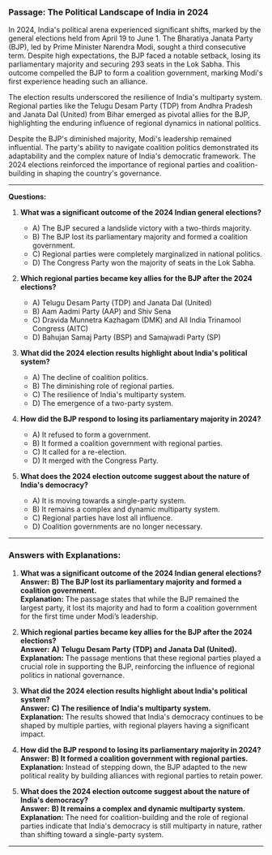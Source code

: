 ### Passage: The Political Landscape of India in 2024

In 2024, India's political  arena experienced significant shifts, marked by the general elections held from April 19 to June 1. The Bharatiya  Janata Party (BJP), led by Prime Minister Narendra Modi, sought a third consecutive term. Despite high expectations,  the BJP faced a notable setback, losing its parliamentary majority and securing 293 seats in the Lok Sabha. This outcome  compelled the BJP to form a coalition government, marking Modi's first experience heading such an alliance. 

The election results underscored  the resilience of India's multiparty system. Regional parties like the Telugu Desam Party (TDP) from Andhra Pradesh  and Janata Dal (United) from Bihar emerged as pivotal allies for the BJP, highlighting the enduring influence of regional dynamics in national politics.

Despite the BJP's diminished majority, Modi's leadership remained influential. The party's ability to navigate coalition politics demonstrated its  adaptability and the complex nature of India's democratic framework. The 2024 elections reinforced the importance of regional parties and coalition-building in shaping the country's governance.

---

**Questions:**

1. **What was a significant outcome of the 2024 Indian general elections?**
   - A) The BJP secured a landslide victory with a two-thirds majority.
   - B) The BJP lost its parliamentary majority and formed a coalition government.
   - C) Regional parties were completely marginalized in national politics.
   - D) The Congress Party won the majority of seats in the Lok Sabha.

2. **Which regional parties became key allies for the BJP after the 2024 elections?**
   - A) Telugu Desam Party (TDP) and Janata Dal (United)
   - B) Aam Aadmi Party (AAP) and Shiv Sena
   - C) Dravida Munnetra Kazhagam (DMK) and All India Trinamool Congress (AITC)
   - D) Bahujan Samaj Party (BSP) and Samajwadi Party (SP)

3. **What did the 2024 election results highlight about India's political system?**
   - A) The decline of coalition politics.
   - B) The diminishing role of regional parties.
   - C) The resilience of India's multiparty system.
   - D) The emergence of a two-party system.

4. **How did the BJP respond to losing its parliamentary majority in 2024?**
   - A) It refused to form a government.
   - B) It formed a coalition government with regional parties.
   - C) It called for a re-election.
   - D) It merged with the Congress Party.

5. **What does the 2024 election outcome suggest about the nature of India's democracy?**
   - A) It is moving towards a single-party system.
   - B) It remains a complex and dynamic multiparty system.
   - C) Regional parties have lost all influence.
   - D) Coalition governments are no longer necessary.

---

### **Answers with Explanations:**  

1. **What was a significant outcome of the 2024 Indian general elections?**  
   **Answer:** **B) The BJP lost its parliamentary majority and formed a coalition government.**  
   **Explanation:** The passage states that while the BJP remained the largest party, it lost its majority and had to form a coalition government for the first time under Modi’s leadership.  

2. **Which regional parties became key allies for the BJP after the 2024 elections?**  
   **Answer:** **A) Telugu Desam Party (TDP) and Janata Dal (United).**  
   **Explanation:** The passage mentions that these regional parties played a crucial role in supporting the BJP, reinforcing the influence of regional politics in national governance.  

3. **What did the 2024 election results highlight about India's political system?**  
   **Answer:** **C) The resilience of India's multiparty system.**  
   **Explanation:** The results showed that India's democracy continues to be shaped by multiple parties, with regional players having a significant impact.  

4. **How did the BJP respond to losing its parliamentary majority in 2024?**  
   **Answer:** **B) It formed a coalition government with regional parties.**  
   **Explanation:** Instead of stepping down, the BJP adapted to the new political reality by building alliances with regional parties to retain power.  

5. **What does the 2024 election outcome suggest about the nature of India's democracy?**  
   **Answer:** **B) It remains a complex and dynamic multiparty system.**  
   **Explanation:** The need for coalition-building and the role of regional parties indicate that India's democracy is still multiparty in nature, rather than shifting toward a single-party system.  

---
